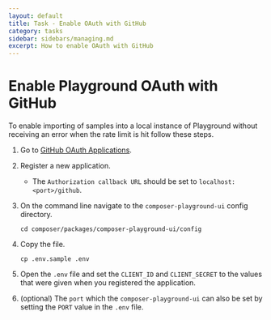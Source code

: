 ```yaml
---
layout: default
title: Task - Enable OAuth with GitHub
category: tasks
sidebar: sidebars/managing.md
excerpt: How to enable OAuth with GitHub
---
```


# Enable Playground OAuth with GitHub

To enable importing of samples into a local instance of Playground without receiving an error when the rate limit is hit follow these steps.

1. Go to [GitHub OAuth Applications](https://github.com/settings/developers).
2. Register a new application.
    - The `Authorization callback URL` should be set to `localhost:<port>/github`.
3. On the command line navigate to the `composer-playground-ui` config directory.

    ```
    cd composer/packages/composer-playground-ui/config
    ```  
4. Copy the file.

    ```
    cp .env.sample .env
    ```
5. Open the `.env` file and set the `CLIENT_ID` and `CLIENT_SECRET` to the values that were given when you registered the application.
6. (optional) The `port` which the `composer-playground-ui` can also be set by setting the `PORT` value in the `.env` file.
